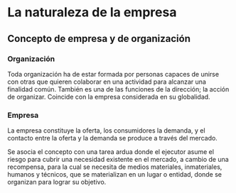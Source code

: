 # La naturaleza de la empresa

## Concepto de empresa y de organización

### Organización
Toda organización ha de estar formada por personas capaces de unirse con otras que quieren colaborar en una actividad para alcanzar una finalidad común. También es una de las funciones de la dirección; la acción de organizar. Coincide con la empresa considerada en su globalidad.

### Empresa
La empresa constituye la oferta, los consumidores la demanda, y el contacto entre la oferta y la demanda se produce a través del mercado.

Se asocia el concepto con una tarea ardua donde el ejecutor asume el riesgo para cubrir una necesidad existente en el mercado, a cambio de una recompensa, para la cual se necesita de medios materiales, inmateriales, humanos y técnicos, que se materializan en un lugar o entidad, donde se organizan para lograr su objetivo.